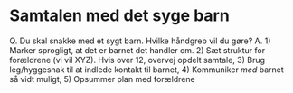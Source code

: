 # Samtalen med det syge barn
Q. Du skal snakke med et sygt barn. Hvilke håndgreb vil du gøre?
A. 1) Marker sprogligt, at det er barnet det handler om. 2) Sæt struktur for forældrene (vi vil XYZ). Hvis over 12, overvej opdelt samtale, 3) Brug leg/hyggesnak til at indlede kontakt til barnet, 4) Kommuniker *med* barnet så vidt muligt, 5) Opsummer plan med forældrene

<!-- #anki/tag/med/gp #anki/deck/Medicine #anki/tag/med/Communication -->

<!-- {BearID:03F4BE98-AFB9-4D81-9C24-7FFC0D9FA23F-21842-00003260E8672DE6} -->
